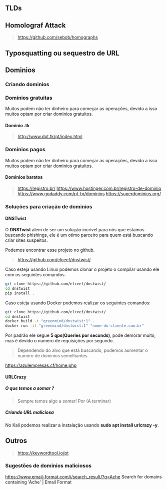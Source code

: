 ## TLDs

## Homolograf Attack
> https://github.com/sebob/homographs

## Typosquatting ou sequestro de URL


## Dominios
### Criando dominios

### Dominios gratuitas
Muitos podem não ter dinheiro para começar as operações, devido a isso muitos optam por criar dominios gratuitos.

#### Dominio .tk
> http://www.dot.tk/pt/index.html

### Dominios pagos
Muitos podem não ter dinheiro para começar as operações, devido a isso muitos optam por criar dominios gratuitos.

#### Dominios baratos
> https://registro.br/
> https://www.hostinger.com.br/registro-de-dominio
> https://www.godaddy.com/pt-br/dominios
> https://superdominios.org/

### Soluções para criação de dominios
#### DNSTwist
O **DNSTwist** alem de ser um solução incrivel para nós que estamos buscando phishings, ele é um otimo parceiro para quem está buscando criar sites suspeitos.

Podemos encontrar esse projeto no github.
> https://github.com/elceef/dnstwist/

Caso esteja usando Linux podemos clonar o projeto o compilar usando ele com os seguintes comandos.
```sh
git clone https://github.com/elceef/dnstwist/
cd dnstwist
pip install .
```

Caso esteja usando Docker podemos realizar os seguintes comandos:
```sh
git clone https://github.com/elceef/dnstwist/
cd dnstwist
docker build -t "greenmind/dnstwist:1" .
docker run -it "greenmind/dnstwist:1" "nome-do-cliente.com.br"
```

Por padrão ele segue **5 qps(Queries por seconds)**, pode demorar muito, mas é devido o numero de requisições por segundo.
> Dependendo do alvo que está buscando, podemos aumentar o numero de dominios semelhantes.

https://azulempresas.cf/home.php

#### URLCrazy
##### O que temos a somar ?
> Sempre temos algo a somar! Por (A terminar)

##### Criando URL maliciosa
No Kali podemos realizar a instalação usando **sudo apt install urlcrazy -y**.

## Outros
> https://keywordtool.io/pt
###  Sugestões de dominios maliciosos
https://www.email-format.com/i/search_result/?q=Ache
Search for domains containing 'Ache' | Email Format
